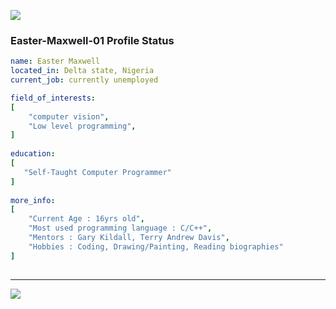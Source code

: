  <p align="left">
  <img src="https://capsule-render.vercel.app/api?type=waving&color=brown&height=90&section=footer"/>
</p>

### Easter-Maxwell-01 Profile Status

```yaml
name: Easter Maxwell
located_in: Delta state, Nigeria
current_job: currently unemployed

field_of_interests:
[
    "computer vision",
    "Low level programming",
]
  
education:
[
   "Self-Taught Computer Programmer"
]
 
more_info:
[
    "Current Age : 16yrs old",
    "Most used programming language : C/C++",
    "Mentors : Gary Kildall, Terry Andrew Davis",
    "Hobbies : Coding, Drawing/Painting, Reading biographies"
]
  
```
---

<p align="left">
  <img src="https://capsule-render.vercel.app/api?type=waving&color=dark&height=90&section=footer"/>
</p>


